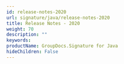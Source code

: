 ```yaml
---
id: release-notes-2020
url: signature/java/release-notes-2020
title: Release Notes - 2020
weight: 70
description: ""
keywords: 
productName: GroupDocs.Signature for Java
hideChildren: False
---
```

